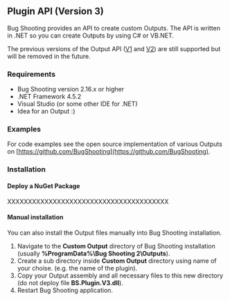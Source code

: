 ## Plugin API (Version 3)

Bug Shooting provides an API to create custom Outputs. The API is written in .NET so you can create Outputs by using C# or VB.NET.

The previous versions of the Output API ([V1](https://bugshooting.manuscript.com/f/page?W26) and [V2](https://bugshooting.manuscript.com/f/page?W34)) are still supported but will be removed in the future.

### Requirements

- Bug Shooting version 2.16.x or higher
- .NET Framework 4.5.2
- Visual Studio (or some other IDE for .NET)
- Idea for an Output :)

### Examples

For code examples see the open source implementation of various Outputs on [https://github.com/BugShooting](https://github.com/BugShooting).

### Installation

#### Deploy a NuGet Package

XXXXXXXXXXXXXXXXXXXXXXXXXXXXXXXXXXXXXXX

#### Manual installation

You can also install the Output files manually into Bug Shooting installation.

1. Navigate to the **Custom Output** directory of Bug Shooting installation (usually **%ProgramData%\Bug Shooting 2\Outputs**).
2. Create a sub directory inside **Custom Output** directory using name of your choise. (e.g. the name of the plugin).
3. Copy your Output assembly and all necessary files to this new directory (do not deploy file **BS.Plugin.V3.dll**).
4. Restart Bug Shooting application.
